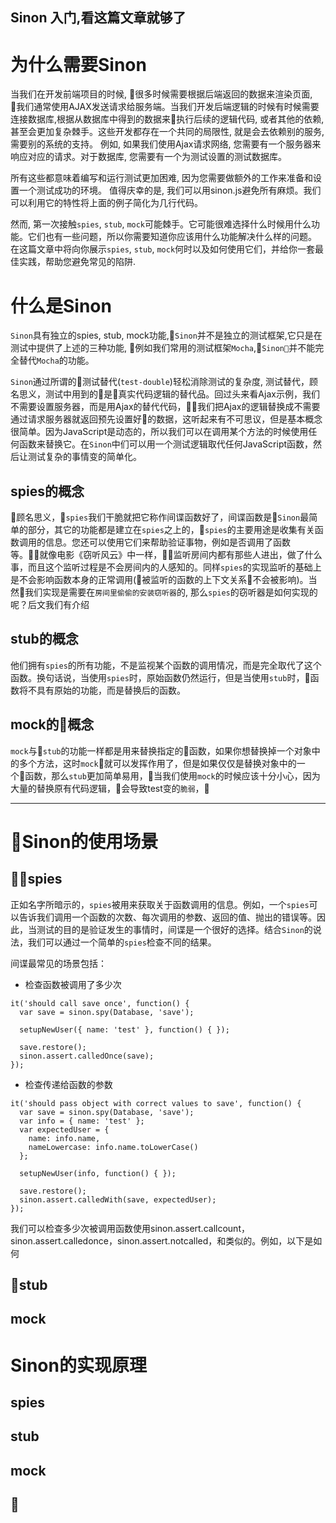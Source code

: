 Sinon 入门,看这篇文章就够了
----

# 为什么需要Sinon
当我们在开发前端项目的时候, 很多时候需要根据后端返回的数据来渲染页面, 我们通常使用AJAX发送请求给服务端。当我们开发后端逻辑的时候有时候需要连接数据库,根据从数据库中得到的数据来执行后续的逻辑代码, 或者其他的依赖, 甚至会更加复杂棘手。这些开发都存在一个共同的局限性, 就是会去依赖别的服务, 需要别的系统的支持。 例如, 如果我们使用Ajax请求网络, 您需要有一个服务器来响应对应的请求。对于数据库, 您需要有一个为测试设置的测试数据库。
  
所有这些都意味着编写和运行测试更加困难, 因为您需要做额外的工作来准备和设置一个测试成功的环境。
值得庆幸的是, 我们可以用sinon.js避免所有麻烦。我们可以利用它的特性将上面的例子简化为几行代码。

然而, 第一次接触`spies`, `stub`, `mock`可能棘手。它可能很难选择什么时候用什么功能。它们也有一些问题，所以你需要知道你应该用什么功能解决什么样的问题。
在这篇文章中将向你展示`spies`, `stub`, `mock`何时以及如何使用它们，并给你一套最佳实践，帮助您避免常见的陷阱.

# 什么是Sinon
  `Sinon`具有独立的spies, stub, mock功能,`Sinon`并不是独立的测试框架,它只是在测试中提供了上述的三种功能, 例如我们常用的测试框架`Mocha`,`Sinon`并不能完全替代`Mocha`的功能。

`Sinon`通过所谓的测试替代(`test-double`)轻松消除测试的复杂度,
测试替代，顾名思义，测试中用到的是真实代码逻辑的替代品。回过头来看Ajax示例，我们不需要设置服务器，而是用Ajax的替代代码，我们把Ajax的逻辑替换成不需要通过请求服务器就返回预先设置好的数据，这听起来有不可思议，但是基本概念很简单。因为JavaScript是动态的，所以我们可以在调用某个方法的时候使用任何函数来替换它。在`Sinon`中们可以用一个测试逻辑取代任何JavaScript函数，然后让测试复杂的事情变的简单化。

## spies的概念
顾名思义，`spies`我们干脆就把它称作间谍函数好了，间谍函数是`Sinon`最简单的部分，其它的功能都是建立在`spies`之上的，`spies`的主要用途是收集有关函数调用的信息。您还可以使用它们来帮助验证事物，例如是否调用了函数等。就像电影《窃听风云》中一样，监听房间内都有那些人进出，做了什么事，而且这个监听过程是不会房间内的人感知的。同样`spies`的实现监听的基础上是不会影响函数本身的正常调用(被监听的函数的上下文关系不会被影响)。当然我们实现是需要在`房间里偷偷的安装窃听器`的, 那么`spies`的窃听器是如何实现的呢？后文我们有介绍

## stub的概念
他们拥有`spies`的所有功能，不是监视某个函数的调用情况，而是完全取代了这个函数。换句话说，当使用`spies`时，原始函数仍然运行，但是当使用`stub`时，函数将不具有原始的功能，而是替换后的函数。

<!-- 这使得存根可以用于许多任务，如：
替换Ajax或其他外部调用，这些测试使测试缓慢且难于编写。
根据函数输出触发不同的代码路径
测试异常情况，例如抛出异常时会发生什么？
我们可以用类似间谍的方式制作存根… -->
## mock的概念
`mock`与`stub`的功能一样都是用来替换指定的函数，如果你想替换掉一个对象中的多个方法，这时`mock`就可以发挥作用了，但是如果仅仅是替换对象中的一个函数，那么`stub`更加简单易用，当我们使用`mock`的时候应该十分小心，因为大量的替换原有代码逻辑，会导致test变的`脆弱`，

-----

# Sinon的使用场景
## spies
正如名字所暗示的，`spies`被用来获取关于函数调用的信息。例如，一个`spies`可以告诉我们调用一个函数的次数、每次调用的参数、返回的值、抛出的错误等。因此，当测试的目的是验证发生的事情时，间谍是一个很好的选择。结合`Sinon`的说法，我们可以通过一个简单的`spies`检查不同的结果。

间谍最常见的场景包括：

- 检查函数被调用了多少次
```
it('should call save once', function() {
  var save = sinon.spy(Database, 'save');

  setupNewUser({ name: 'test' }, function() { });

  save.restore();
  sinon.assert.calledOnce(save);
});
```
- 检查传递给函数的参数
```
it('should pass object with correct values to save', function() {
  var save = sinon.spy(Database, 'save');
  var info = { name: 'test' };
  var expectedUser = {
    name: info.name,
    nameLowercase: info.name.toLowerCase()
  };

  setupNewUser(info, function() { });

  save.restore();
  sinon.assert.calledWith(save, expectedUser);
});
```

我们可以检查多少次被调用函数使用sinon.assert.callcount，sinon.assert.calledonce，sinon.assert.notcalled，和类似的。例如，以下是如何
## stub
## mock

# Sinon的实现原理
## spies
## stub
## mock


## 
